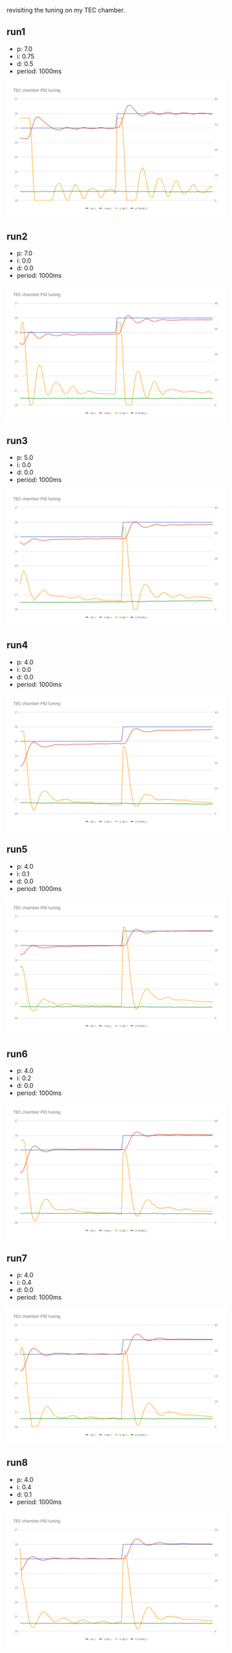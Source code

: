 revisiting the tuning on my TEC chamber.

## run1

- p: 7.0
- i: 0.75
- d: 0.5
- period: 1000ms

![](run1/chart.png)

## run2

- p: 7.0
- i: 0.0
- d: 0.0
- period: 1000ms

![](run2/chart.png)


## run3

- p: 5.0
- i: 0.0
- d: 0.0
- period: 1000ms

![](run3/chart.png)

## run4

- p: 4.0
- i: 0.0
- d: 0.0
- period: 1000ms

![](run4/chart.png)

## run5

- p: 4.0
- i: 0.1
- d: 0.0
- period: 1000ms

![](run5/chart.png)

## run6

- p: 4.0
- i: 0.2
- d: 0.0
- period: 1000ms

![](run6/chart.png)

## run7

- p: 4.0
- i: 0.4
- d: 0.0
- period: 1000ms

![](run7/chart.png)

## run8

- p: 4.0
- i: 0.4
- d: 0.1
- period: 1000ms

![](run8/chart.png)
